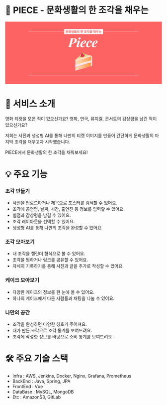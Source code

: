 
# 🍰 PIECE - 문화생활의 한 조각을 채우는

<img src="./asset/cover.jpg"/>

# 🌟 서비스 소개

영화 티켓을 모은 적이 있으신가요?
영화, 연극, 뮤지컬, 콘서트의 감상평을 남긴 적이 있으신가요?

저희는 사진과 생성형 AI를 통해 나만의 티켓 이미지를 만들어
간단하게 문화생활의 마지막 조걱을 채우고자 시작했습니다.

PIECE에서 문화생활의 한 조각을 채워보세요!



# 💡 주요 기능

### 조각 만들기
- 사진을 업로드하거나 제목으로 포스터를 검색할 수 있어요.
- 조각에 공연명, 날짜, 시간, 출연진 등 정보를 입력할 수 있어요.
- 별점과 감상평을 남길 수 있어요.
- 조각 레이아웃을 선택할 수 있어요.
- 생성형 AI를 통해 나만의 조각을 완성할 수 있어요.


### 조각 모아보기
- 내 조각을 캘린더 형식으로 볼 수 있어요.
- 조각을 찜하거나 링크를 공유할 수 있어요.
- 자세히 기록하기를 통해 사진과 글을 추가로 작성할 수 있어요.


### 케이크 모아보기
- 다양한 케이크의 정보를 한 눈에 볼 수 있어요.
- 하나의 케이크에서 다른 사람들과 채팅을 나눌 수 있어요.


### 나만의 공간
- 조각을 완성하면 다양한 칭호가 주어져요.
- 내가 만든 조각으로 조각 통계를 보여드려요.
- 조각에 작성한 정보를 바탕으로 소비 통계를 보여드려요.



# 🛠️ 주요 기술 스택

-   Infra : AWS, Jenkins, Docker, Nginx, Grafana, Prometheus
-   BackEnd : Java, Spring, JPA
-   FrontEnd : Vue
-   DataBase : MySQL, MongoDB
-   Etc : AmazonS3, GitLab
